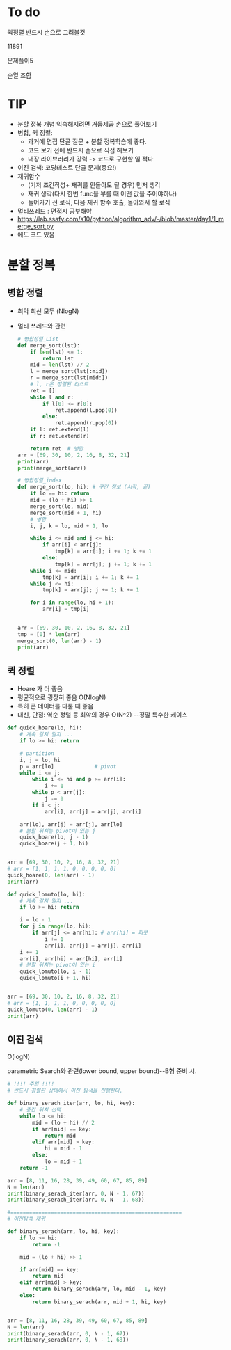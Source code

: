 # To do

퀵정렬 반드시 손으로 그려볼것

11891

문제풀이5

순열 조합

# TIP

* 분할 정복 개념 익숙해지려면 거듭제곱 손으로 풀어보기
* 병합, 퀵 정렬:
  -  과거에 면접 단골 질문 + 분할 정복학습에 좋다. 
  - 코드 보기 전에 반드시 손으로 직접 해보기
  - 내장 라이브러리가 강력 -> 코드로 구현할 일 적다
* 이진 검색: 코딩테스트 단골 문제(중요!)
* 재귀함수
  - (기저 조건작성+ 재귀를 안돌아도 될 경우) 먼저 생각
  - 재귀 생각(다시 한번 func을 부를 때 어떤 값을 주어야하나)
  - 들어가기 전 로직, 다음 재귀 함수 호출, 돌아와서 할 로직
* 멀티쓰레드 : 면접시 공부해야
* https://lab.ssafy.com/s10/python/algorithm_adv/-/blob/master/day1/1_merge_sort.py 
* 에도 코드 있음

# 분할 정복

## 병합 정렬

* 최악 최선 모두 (NlogN)

* 멀티 쓰레드와 관련 

  ```python
  # 병합정렬_List
  def merge_sort(lst):
      if len(lst) <= 1:
          return lst
      mid = len(lst) // 2
      l = merge_sort(lst[:mid])
      r = merge_sort(lst[mid:])
      # l, r은 정렬된 리스트
      ret = []
      while l and r:
          if l[0] <= r[0]:
              ret.append(l.pop(0))
          else:
              ret.append(r.pop(0))
      if l: ret.extend(l)
      if r: ret.extend(r)
  
      return ret  # 병합
  arr = [69, 30, 10, 2, 16, 8, 32, 21]
  print(arr)
  print(merge_sort(arr))
  
  ```

  ```python
  # 병합정렬_index
  def merge_sort(lo, hi): # 구간 정보 (시작, 끝)
      if lo == hi: return
      mid = (lo + hi) >> 1
      merge_sort(lo, mid)
      merge_sort(mid + 1, hi)
      # 병합
      i, j, k = lo, mid + 1, lo
  
      while i <= mid and j <= hi:
          if arr[i] < arr[j]:
              tmp[k] = arr[i]; i += 1; k += 1
          else:
              tmp[k] = arr[j]; j += 1; k += 1
      while i <= mid:
          tmp[k] = arr[i]; i += 1; k += 1
      while j <= hi:
          tmp[k] = arr[j]; j += 1; k += 1
  
      for i in range(lo, hi + 1):
          arr[i] = tmp[i]
  
  
  arr = [69, 30, 10, 2, 16, 8, 32, 21]
  tmp = [0] * len(arr)
  merge_sort(0, len(arr) - 1)
  print(arr)
  
  ```

  

## 퀵 정렬

* Hoare 가 더 좋음
* 평균적으로 굉장히 좋음 O(NlogN)
* 특히 큰 데이터를 다룰 때 좋음
* 대신, 단점: 역순 정렬 등 최악의 경우 O(N^2)   --정말 특수한 케이스 

```python
def quick_hoare(lo, hi):
    # 계속 갈지 말지 ...
    if lo >= hi: return

    # partition
    i, j = lo, hi
    p = arr[lo]             # pivot
    while i <= j:
        while i <= hi and p >= arr[i]:
            i += 1
        while p < arr[j]:
            j -= 1
        if i < j:
            arr[i], arr[j] = arr[j], arr[i]

    arr[lo], arr[j] = arr[j], arr[lo]
    # 분할 위치는 pivot이 있는 j
    quick_hoare(lo, j - 1)
    quick_hoare(j + 1, hi)


arr = [69, 30, 10, 2, 16, 8, 32, 21]
# arr = [1, 1, 1, 1, 0, 0, 0, 0, 0]
quick_hoare(0, len(arr) - 1)
print(arr)

```

```python
def quick_lomuto(lo, hi):
    # 계속 갈지 말지 ...
    if lo >= hi: return

    i = lo - 1
    for j in range(lo, hi):
        if arr[j] <= arr[hi]: # arr[hi] = 피봇
            i += 1
            arr[i], arr[j] = arr[j], arr[i]
    i += 1
    arr[i], arr[hi] = arr[hi], arr[i]
    # 분할 위치는 pivot이 있는 i
    quick_lomuto(lo, i - 1)
    quick_lomuto(i + 1, hi)


arr = [69, 30, 10, 2, 16, 8, 32, 21]
# arr = [1, 1, 1, 1, 0, 0, 0, 0, 0]
quick_lomuto(0, len(arr) - 1)
print(arr)

```



## 이진 검색

O(logN)

parametric Search와 관련(lower bound, upper bound)--B형 준비 시.

```python
# !!!! 주의 !!!!
# 반드시 정렬된 상태에서 이진 탐색을 진행한다.

def binary_serach_iter(arr, lo, hi, key):
    # 중간 위치 선택
    while lo <= hi:
        mid = (lo + hi) // 2
        if arr[mid] == key:
            return mid
        elif arr[mid] > key:
            hi = mid - 1
        else:
            lo = mid + 1
    return -1

arr = [8, 11, 16, 28, 39, 49, 60, 67, 85, 89]
N = len(arr)
print(binary_serach_iter(arr, 0, N - 1, 67))
print(binary_serach_iter(arr, 0, N - 1, 68))

#=======================================================
# 이진탐색 재귀

def binary_serach(arr, lo, hi, key):
    if lo >= hi:
        return -1

    mid = (lo + hi) >> 1

    if arr[mid] == key:
        return mid
    elif arr[mid] > key:
        return binary_serach(arr, lo, mid - 1, key)
    else:
        return binary_serach(arr, mid + 1, hi, key)


arr = [8, 11, 16, 28, 39, 49, 60, 67, 85, 89]
N = len(arr)
print(binary_serach(arr, 0, N - 1, 67))
print(binary_serach(arr, 0, N - 1, 68))

```

